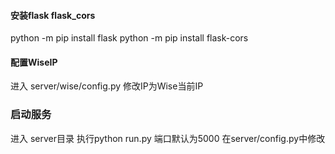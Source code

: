 #### 安装flask flask_cors
python -m pip install flask
python -m pip install flask-cors

#### 配置WiseIP
进入 server/wise/config.py 修改IP为Wise当前IP

### 启动服务
进入 server目录 执行python run.py 端口默认为5000 在server/config.py中修改